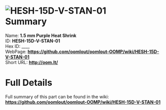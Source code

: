 
![HESH-15D-V-STAN-01](https://github.com/oomlout/oomlout-OOMP/blob/master/parts/HESH-15D-V-STAN-01/HESH-15D-V-STAN-01_420.jpg)   
Summary
=================
  
Name: __1.5 mm Purple Heat Shrink__    
ID: __HESH-15D-V-STAN-01__   
Hex ID: ____   
WebPage: __https://github.com/oomlout/oomlout-OOMP/wiki/HESH-15D-V-STAN-01__   
Short URL: __http://oom.lt/__   

Full Details
==========================
Full summary of this part can be found in the wiki:   
__https://github.com/oomlout/oomlout-OOMP/wiki/HESH-15D-V-STAN-01__    

